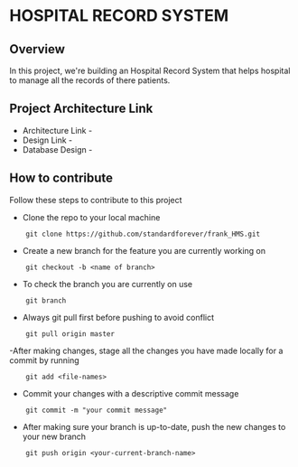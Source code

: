 # HOSPITAL RECORD SYSTEM

## Overview
In this project, we're building an Hospital Record System that helps hospital to manage all the records of there patients.

## Project Architecture Link

- Architecture Link - 
- Design Link -
- Database Design -

## How to contribute
Follow these steps to contribute to this project
- Clone the repo to your local machine
```
	git clone https://github.com/standardforever/frank_HMS.git
```
- Create a new branch for the feature you are currently working on
```
	git checkout -b <name of branch>
```
- To check the branch you are currently on use
```
	git branch
```
- Always git pull first before pushing to avoid conflict 
```
	git pull origin master
```
-After making changes, stage all the changes you have made locally for a commit by running 
```
	git add <file-names>
```
- Commit your changes with a descriptive commit message
```
	git commit -m "your commit message"
```
- After making sure your branch is up-to-date, push the new changes to your new branch
```
	git push origin <your-current-branch-name>
```
